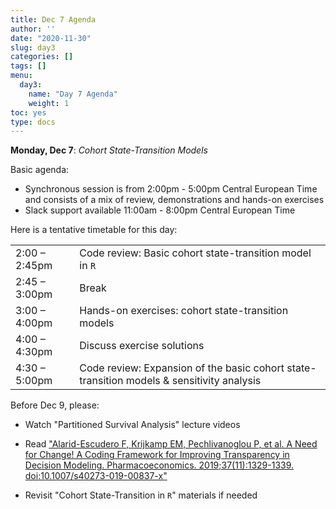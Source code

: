 ```yaml
---
title: Dec 7 Agenda
author: ''
date: "2020-11-30"
slug: day3
categories: []
tags: []
menu:
  day3:
    name: "Day 7 Agenda"
    weight: 1
toc: yes
type: docs
---
```


**Monday, Dec 7**: *Cohort State-Transition Models*

Basic agenda:

- Synchronous session is from 2:00pm - 5:00pm Central European Time and consists of a mix of review, demonstrations and hands-on exercises
- Slack support available 11:00am - 8:00pm Central European Time

Here is a tentative timetable for this day:

|                            |            |
|--------------------------------------------|:------------------|
| 2:00 – 2:45pm | Code review: Basic cohort state-transition model in `R` |
| 2:45 – 3:00pm | Break  | 
| 3:00 – 4:00pm | Hands-on exercises: cohort state-transition models |
| 4:00 – 4:30pm | Discuss exercise solutions |
| 4:30 – 5:00pm | Code review: Expansion of the basic cohort state-transition models & sensitivity analysis  |

Before Dec 9, please:

- Watch "Partitioned Survival Analysis" lecture videos

- Read ["Alarid-Escudero F, Krijkamp EM, Pechlivanoglou P, et al. A Need for Change! A Coding Framework for Improving Transparency in Decision Modeling. Pharmacoeconomics. 2019;37(11):1329-1339. doi:10.1007/s40273-019-00837-x"](https://rdcu.be/bRP5h)

- Revisit "Cohort State-Transition in `R`" materials if needed

<!-- ## Synchronous session recording -->

<!-- ```{r, echo=F} -->
<!-- blogdown::shortcode("vimeo", "475724349") -->
<!-- ``` -->



 
